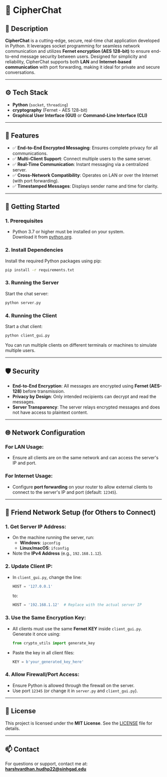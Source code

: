 # 🔐 CipherChat

## 📌 Description

**CipherChat** is a cutting-edge, secure, real-time chat application developed in Python. It leverages socket programming for seamless network communication and utilizes **Fernet encryption (AES 128-bit)** to ensure end-to-end message security between users. Designed for simplicity and reliability, CipherChat supports both **LAN** and **Internet-based communication** with port forwarding, making it ideal for private and secure conversations.

---

## ⚙️ Tech Stack

- **Python** (`socket`, `threading`)
- **cryptography** (Fernet - AES 128-bit)
- **Graphical User Interface (GUI)** or **Command-Line Interface (CLI)**

---

## 🔐 Features

- ✅ **End-to-End Encrypted Messaging**: Ensures complete privacy for all communications.  
- ✅ **Multi-Client Support**: Connect multiple users to the same server.  
- ✅ **Real-Time Communication**: Instant messaging via a centralized server.  
- ✅ **Cross-Network Compatibility**: Operates on LAN or over the Internet (with port forwarding).  
- ✅ **Timestamped Messages**: Displays sender name and time for clarity.  

---

## 🚀 Getting Started

### 1. Prerequisites
- Python 3.7 or higher must be installed on your system.  
  Download it from [python.org](https://www.python.org/).

### 2. Install Dependencies
Install the required Python packages using pip:
```bash
pip install -r requirements.txt
```

### 3. Running the Server
Start the chat server:
```bash
python server.py
```

### 4. Running the Client
Start a chat client:
```bash
python client_gui.py
```
You can run multiple clients on different terminals or machines to simulate multiple users.

---

## 🛡️ Security

- **End-to-End Encryption**: All messages are encrypted using **Fernet (AES-128)** before transmission.  
- **Privacy by Design**: Only intended recipients can decrypt and read the messages.  
- **Server Transparency**: The server relays encrypted messages and does not have access to plaintext content.  

---

## 🌐 Network Configuration

### For LAN Usage:
- Ensure all clients are on the same network and can access the server's IP and port.

### For Internet Usage:
- Configure **port forwarding** on your router to allow external clients to connect to the server's IP and port (default: `12345`).

---

## 📡 Friend Network Setup (for Others to Connect)

### 1. Get Server IP Address:
- On the machine running the server, run:
  - **Windows**: `ipconfig`
  - **Linux/macOS**: `ifconfig`
- Note the **IPv4 Address** (e.g., `192.168.1.12`).

### 2. Update Client IP:
- In `client_gui.py`, change the line:
  ```python
  HOST = '127.0.0.1'
  ```
  to:
  ```python
  HOST = '192.168.1.12'  # Replace with the actual server IP
  ```

### 3. Use the Same Encryption Key:
- All clients must use the same **Fernet KEY** inside `client_gui.py`. Generate it once using:
  ```python
  from crypto_utils import generate_key
  ```
- Paste the key in all client files:
  ```python
  KEY = b'your_generated_key_here'
  ```

### 4. Allow Firewall/Port Access:
- Ensure Python is allowed through the firewall on the server.
- Use port `12345` (or change it in `server.py` and `client_gui.py`).

---

## 📄 License

This project is licensed under the **MIT License**. See the [LICENSE](LICENSE) file for details.

---

## 📫 Contact

For questions or support, contact me at: **harshvardhan.hudhp22@sinhgad.edu**
